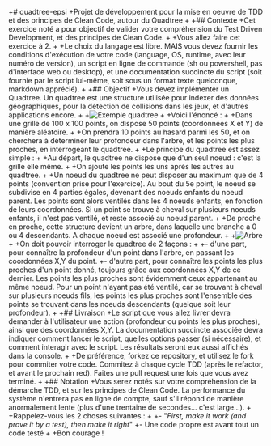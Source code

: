 +# quadtree-epsi
 +Projet de développement pour la mise en oeuvre de TDD et des principes de Clean Code, autour du Quadtree
 +
 +## Contexte
 +Cet exercice noté a pour objectif de valider votre compréhension du Test Driven Development, et des principes de Clean Code.
 +
 +Vous allez faire cet exercice à 2.
 +
 +Le choix du langage est libre. MAIS vous devez fournir les conditions d'exécution de votre code (language, OS, runtime, avec leur numéro de version), un script en ligne de commande (sh ou powershell, pas d'interface web ou desktop), et une documentation succincte du script (soit fournie par le script lui-même, soit sous un format texte quelconque, markdown apprécié).
 +
 +## Objectif
 +Vous devez implémenter un Quadtree. Un quadtree est une structure utilisée pour indexer des données géographiques, pour la détection de collisions dans les jeux, et d'autres applications encore.
 +
 +![Exemple quadtree](https://upload.wikimedia.org/wikipedia/commons/thumb/8/8b/Point_quadtree.svg/300px-Point_quadtree.svg.png)
 +
 +Voici l'énoncé :
 +
 +Dans une grille de 100 x 100 points, on dispose 50 points (coordonnées X et Y) de manière aléatoire.
 +
 +On prendra 10 points au hasard parmi les 50, et on cherchera à déterminer leur profondeur dans l'arbre, et les points les plus proches, en interrogeant le quadtree.
 +
 +Le principe du quadtree est assez simple :
 +
 +Au départ, le quadtree ne dispose que d'un seul noeud : c'est la grille elle même.
 +
 +On ajoute les points les uns après les autres au quadtree.
 +
 +Un noeud du quadtree ne peut disposer au maximum que de 4 points (convention prise pour l'exercice). Au bout du 5e point, le noeud se subdivise en 4 parties égales, devenant des noeuds enfants du noeud parent. Les points sont alors ventilés dans les 4 noeuds enfants, en fonction de leurs coordonnées. Si un point se trouve à cheval sur plusieurs noeuds enfants, il n'est pas ventilé, et reste associé au noeud parent.
 +
 +De proche en proche, cette structure devient un arbre, dans laquelle une branche a 0 ou 4 descendants. A chaque noeud est associé une profondeur.
 +
 +![Arbre](http://2012books.lardbucket.org/books/geographic-information-system-basics/section_08/4ef2103c1582b29f8a7c37c8e10006c9.jpg)
 +
 +On doit pouvoir interroger le quadtree de 2 façons :
 +
 +- d'une part, pour connaître la profondeur d'un point dans l'arbre, en passant les coordonnées X,Y du point. 
 +- d'autre part, pour connaître les points les plus proches d'un point donné, toujours grâce aux coordonnées X,Y de ce dernier. Les points les plus proches sont évidemment ceux appartenant au même noeud. Pour un point n'ayant pas été ventilé, car se trouvant à cheval sur plusieurs noeuds fils, les points les plus proches sont l'ensemble des points se trouvant dans les noeuds descendants (quelque soit leur profondeur).
 +
 +## Livraison
 +Le script que vous allez livrer devra demander à l'utilisateur une action (profondeur ou points les plus proches), ainsi que des coordonnées X,Y. La documentation succincte associée devra indiquer comment lancer le script, quelles options passer (si nécessaire), et comment interagir avec le script. Les résultats seront eux aussi affichés dans la console.
 +
 +De préférence, forkez ce repository, et utilisez le fork pour commiter votre code. Commitez à chaque cycle TDD (après le refactor, et avant le prochain red). Faites une pull request une fois que vous avez terminé. 
 +
 +## Notation
 +Vous serez notés sur votre compréhension de la démarche TDD, et sur les principes de Clean Code. La performance du système n'entrera pas en ligne de compte, sauf s'il répond de manière anormalement lente (plus d'une trentaine de secondes... c'est large...).
 +
 +Rappelez-vous les 2 choses suivantes : 
 +
 +- "*First, make it work (and prove it by a test), then make it right*"
 +- Une code propre est avant tout un code testé
 +
 +Bon courage !
